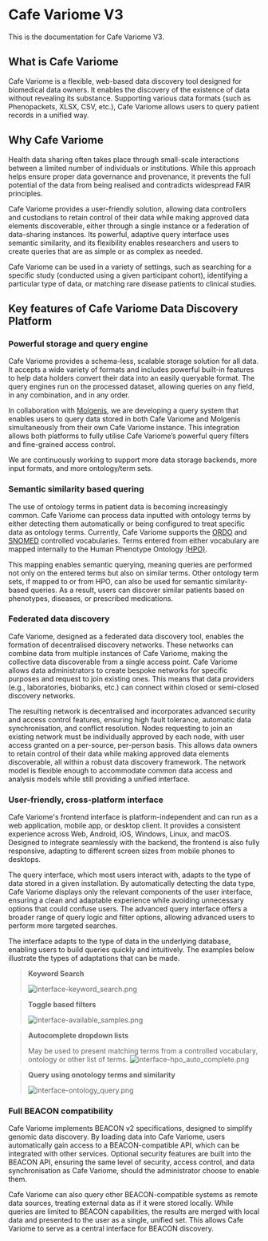 # Cafe Variome V3

<primary-label ref="cv3"/>

This is the documentation for Cafe Variome V3.

## What is Cafe Variome

Cafe Variome is a flexible, web-based data discovery tool designed for biomedical data owners. It enables the discovery of the existence of data without revealing its substance. Supporting various data formats (such as Phenopackets, XLSX, CSV, etc.), Cafe Variome allows users to query patient records in a unified way.

## Why Cafe Variome

Health data sharing often takes place through small-scale interactions between a limited number of individuals or institutions. While this approach helps ensure proper data governance and provenance, it prevents the full potential of the data from being realised and contradicts widespread FAIR principles.

Cafe Variome provides a user-friendly solution, allowing data controllers and custodians to retain control of their data while making approved data elements discoverable, either through a single instance or a federation of data-sharing instances. Its powerful, adaptive query interface uses semantic similarity, and its flexibility enables researchers and users to create queries that are as simple or as complex as needed.

Cafe Variome can be used in a variety of settings, such as searching for a specific study (conducted using a given participant cohort), identifying a particular type of data, or matching rare disease patients to clinical studies.

## Key features of Cafe Variome Data Discovery Platform

### Powerful storage and query engine

Cafe Variome provides a schema-less, scalable storage solution for all data. It accepts a wide variety of formats and includes powerful built-in features to help data holders convert their data into an easily queryable format. The query engines run on the processed dataset, allowing queries on any field, in any combination, and in any order.

In collaboration with [Molgenis](https://www.molgenis.org/), we are developing a query system that enables users to query data stored in both Cafe Variome and Molgenis simultaneously from their own Cafe Variome instance. This integration allows both platforms to fully utilise Cafe Variome’s powerful query filters and fine-grained access control.

We are continuously working to support more data storage backends, more input formats, and more ontology/term sets.

### Semantic similarity based quering

The use of ontology terms in patient data is becoming increasingly common. Cafe Variome can process data inputted with ontology terms by either detecting them automatically or being configured to treat specific data as ontology terms. Currently, Cafe Variome supports the [ORDO](https://www.orphadata.com/ontologies/) and [SNOMED](https://www.snomed.org/what-is-snomed-ct) controlled vocabularies. Terms entered from either vocabulary are mapped internally to the Human Phenotype Ontology [(HPO)](https://hpo.jax.org/). 

This mapping enables semantic querying, meaning queries are performed not only on the entered terms but also on similar terms. Other ontology term sets, if mapped to or from HPO, can also be used for semantic similarity-based queries. As a result, users can discover similar patients based on phenotypes, diseases, or prescribed medications.

### Federated data discovery

Cafe Variome, designed as a federated data discovery tool, enables the formation of decentralised discovery networks. These networks can combine data from multiple instances of Cafe Variome, making the collective data discoverable from a single access point. Cafe Variome allows data administrators to create bespoke networks for specific purposes and request to join existing ones. This means that data providers (e.g., laboratories, biobanks, etc.) can connect within closed or semi-closed discovery networks.

The resulting network is decentralised and incorporates advanced security and access control features, ensuring high fault tolerance, automatic data synchronisation, and conflict resolution. Nodes requesting to join an existing network must be individually approved by each node, with user access granted on a per-source, per-person basis. This allows data owners to retain control of their data while making approved data elements discoverable, all within a robust data discovery framework. The network model is flexible enough to accommodate common data access and analysis models while still providing a unified interface.

### User-friendly, cross-platform interface

Cafe Variome's frontend interface is platform-independent and can run as a web application, mobile app, or desktop client. It provides a consistent experience across Web, Android, iOS, Windows, Linux, and macOS. Designed to integrate seamlessly with the backend, the frontend is also fully responsive, adapting to different screen sizes from mobile phones to desktops.

The query interface, which most users interact with, adapts to the type of data stored in a given installation. By automatically detecting the data type, Cafe Variome displays only the relevant components of the user interface, ensuring a clean and adaptable experience while avoiding unnecessary options that could confuse users. The advanced query interface offers a broader range of query logic and filter options, allowing advanced users to perform more targeted searches.

The interface adapts to the type of data in the underlying database, enabling users to build queries quickly and intuitively. The examples below illustrate the types of adaptations that can be made.

> **Keyword Search**
>
> ![interface-keyword_search.png](interface-keyword_search.png)

> **Toggle based filters**
>
> ![interface-available_samples.png](interface-available_samples.png)

> **Autocomplete dropdown lists**
>
> May be used to present matching terms from a controlled vocabulary, ontology or other list of terms.
> ![interface-hpo_auto_complete.png](interface-hpo_auto_complete.png)

> **Query using onotology terms and similarity**
>
> ![interface-ontology_query.png](interface-ontology_query.png)

### Full BEACON compatibility

Cafe Variome implements BEACON v2 specifications, designed to simplify genomic data discovery. By loading data into Cafe Variome, users automatically gain access to a BEACON-compatible API, which can be integrated with other services. Optional security features are built into the BEACON API, ensuring the same level of security, access control, and data synchronisation as Cafe Variome, should the administrator choose to enable them.

Cafe Variome can also query other BEACON-compatible systems as remote data sources, treating external data as if it were stored locally. While queries are limited to BEACON capabilities, the results are merged with local data and presented to the user as a single, unified set. This allows Cafe Variome to serve as a central interface for BEACON discovery.
